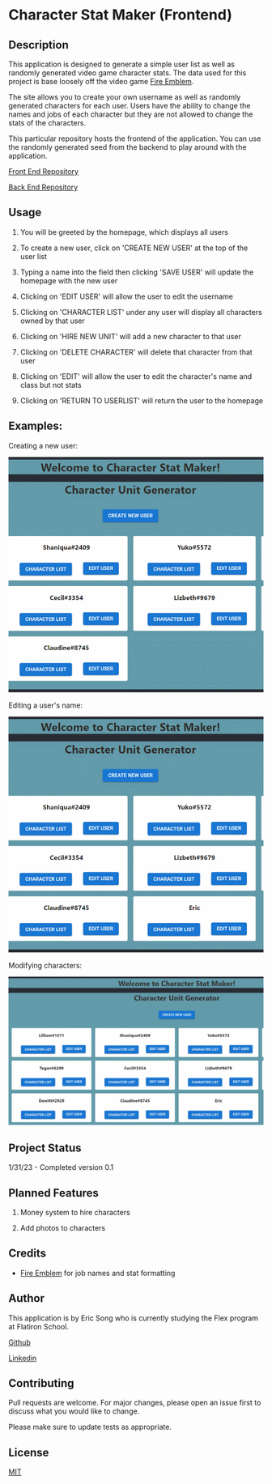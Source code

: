 # Character Stat Maker (Frontend)

## Description

This application is designed to generate a simple user list as well as randomly generated video game character stats. The data used for this project is base loosely off the video game [Fire Emblem](https://en.wikipedia.org/wiki/Fire_Emblem). 

The site allows you to create your own username as well as randomly generated characters for each user. Users have the ability to change the names and jobs of each character but they are not allowed to change the stats of the characters.

This particular repository hosts the frontend of the application. You can use the randomly generated seed from the backend to play around with the application.

[Front End Repository](https://github.com/ericksong91/character-stat-maker-FE)

[Back End Repository](https://github.com/ericksong91/character-stat-maker-BE)

## Usage

1. You will be greeted by the homepage, which displays all users 

2. To create a new user, click on 'CREATE NEW USER' at the top of the user list

3. Typing a name into the field then clicking 'SAVE USER' will update the homepage with the new user

4. Clicking on 'EDIT USER' will allow the user to edit the username

5. Clicking on 'CHARACTER LIST' under any user will display all characters owned by that user

6. Clicking on 'HIRE NEW UNIT' will add a new character to that user

7. Clicking on 'DELETE CHARACTER' will delete that character from that user

8. Clicking on 'EDIT' will allow the user to edit the character's name and class but not stats

9. Clicking on 'RETURN TO USERLIST' will return the user to the homepage

## Examples:

Creating a new user:

![Creating a new user](./src/images/frontend_1.gif)

Editing a user's name:

![Editing a user's name](./src/images/frontend_2.gif)

Modifying characters:

![Modifying Characters](./src/images/frontend_3.gif)



## Project Status

1/31/23 - Completed version 0.1

## Planned Features

1. Money system to hire characters

2. Add photos to characters

## Credits  

- [Fire Emblem](https://en.wikipedia.org/wiki/Fire_Emblem) for job names and stat formatting

## Author

This application is by Eric Song who is currently studying the Flex program at Flatiron School.

[Github](https://github.com/ericksong91)

[Linkedin](https://www.linkedin.com/in/eric-song-45597062)


## Contributing 
Pull requests are welcome. For major changes, please open an issue first to discuss what you would like to change.

Please make sure to update tests as appropriate.

## License
[MIT](https://choosealicense.com/licenses/mit/)